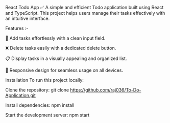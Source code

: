 React Todo App ✅
A simple and efficient Todo application built using React and TypeScript. This project helps users manage their tasks effectively with an intuitive interface.

Features :-

📝 Add tasks effortlessly with a clean input field.

❌ Delete tasks easily with a dedicated delete button.

📋 Display tasks in a visually appealing and organized list.

📱 Responsive design for seamless usage on all devices.

Installation
To run this project locally:

Clone the repository:
git clone https://github.com/raj036/To-Do-Application.git

Install dependencies:
npm install

Start the development server:
npm start  
